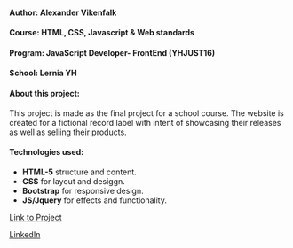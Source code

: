 #### Author: Alexander Vikenfalk
#### Course: HTML, CSS, Javascript & Web standards 
#### Program: JavaScript Developer- FrontEnd (YHJUST16)
#### School: Lernia YH

#### About this project: 
This project is made as the final project for a school course. The website is created for a fictional record label with intent of showcasing their releases as well as selling their products.
#### Technologies used: 
* **HTML-5** structure and content.
* **CSS** for layout and desiggn.
* **Bootstrap** for responsive design.
* **JS/Jquery** for effects and functionality. 

[Link to Project](https://alexandervikenfalk.github.io/webpage-random-records/)

[LinkedIn](https://de.linkedin.com/in/alexander-vikenfalk-6b993b42)
